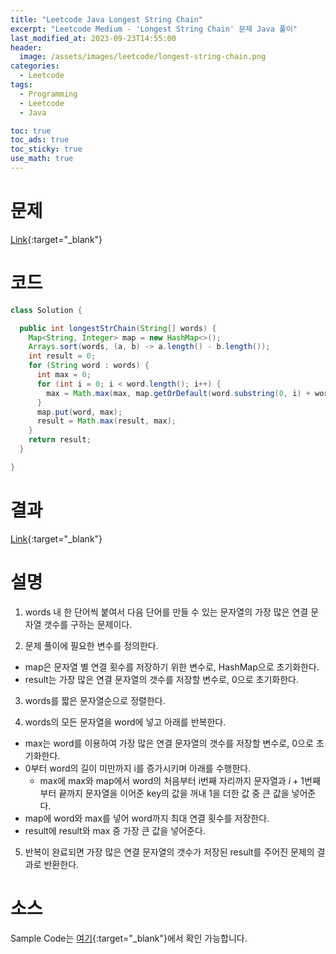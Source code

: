 ```yaml
---
title: "Leetcode Java Longest String Chain"
excerpt: "Leetcode Medium - 'Longest String Chain' 문제 Java 풀이"
last_modified_at: 2023-09-23T14:55:00
header:
  image: /assets/images/leetcode/longest-string-chain.png
categories:
  - Leetcode
tags:
  - Programming
  - Leetcode
  - Java

toc: true
toc_ads: true
toc_sticky: true
use_math: true
---
```

# 문제
[Link](https://leetcode.com/problems/longest-string-chain){:target="_blank"}

# 코드
```java
class Solution {

  public int longestStrChain(String[] words) {
    Map<String, Integer> map = new HashMap<>();
    Arrays.sort(words, (a, b) -> a.length() - b.length());
    int result = 0;
    for (String word : words) {
      int max = 0;
      for (int i = 0; i < word.length(); i++) {
        max = Math.max(max, map.getOrDefault(word.substring(0, i) + word.substring(i + 1), 0) + 1);
      }
      map.put(word, max);
      result = Math.max(result, max);
    }
    return result;
  }

}
```

# 결과
[Link](https://leetcode.com/problems/longest-string-chain/submissions/1056834832/){:target="_blank"}

# 설명
1. words 내 한 단어씩 붙여서 다음 단어를 만들 수 있는 문자열의 가장 많은 연결 문자열 갯수를 구하는 문제이다.

2. 문제 풀이에 필요한 변수를 정의한다.
- map은 문자열 별 연결 횟수를 저장하기 위한 변수로, HashMap으로 초기화한다.
- result는 가장 많은 연결 문자열의 갯수를 저장할 변수로, 0으로 초기화한다.

3. words를 짧은 문자열순으로 정렬한다.

4. words의 모든 문자열을 word에 넣고 아래를 반복한다.
- max는 word를 이용하여 가장 많은 연결 문자열의 갯수를 저장할 변수로, 0으로 초기화한다.
- 0부터 word의 길이 미만까지 i를 증가시키며 아래를 수행한다.
  - max에 max와 map에서 word의 처음부터 i번째 자리까지 문자열과 $i + 1$번째부터 끝까지 문자열을 이어준 key의 값을 꺼내 1을 더한 값 중 큰 값을 넣어준다.
- map에 word와 max를 넣어 word까지 최대 연결 횟수를 저장한다.
- result에 result와 max 중 가장 큰 값을 넣어준다.

5. 반복이 완료되면 가장 많은 연결 문자열의 갯수가 저장된 result를 주어진 문제의 결과로 반환한다.

# 소스
Sample Code는 [여기](https://github.com/GracefulSoul/leetcode/blob/master/src/main/java/gracefulsoul/problems/LongestStringChain.java){:target="_blank"}에서 확인 가능합니다.
